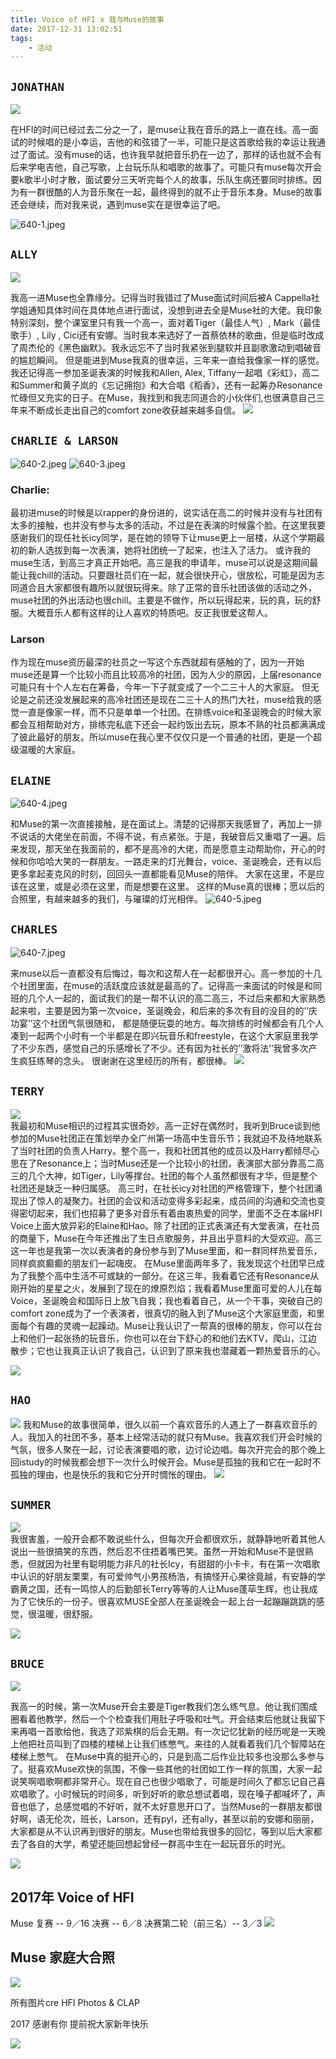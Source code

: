 ```yaml
---
title: Voice of HFI x 我与Muse的故事
date: 2017-12-31 13:02:51
tags: 
    - 活动
---
```



## `JONATHAN`
![](http://ww2.sinaimg.cn/large/006y8mN6ly1g67fg509jhj30hs0cedgo.jpg)



在HFI的时间已经过去二分之一了，是muse让我在音乐的路上一直在线。高一面试的时候唱的是小幸运，吉他的和弦错了一半，可能只是这首歌给我的幸运让我通过了面试。没有muse的话，也许我早就把音乐扔在一边了，那样的话也就不会有后来学电吉他，自己写歌，上台玩乐队和唱歌的故事了。可能只有muse每次开会要k歌半小时才散，面试要分三天听完每个人的故事，乐队生病还要同时排练。因为有一群很酷的人为音乐聚在一起，最终得到的就不止于音乐本身。Muse的故事还会继续，而对我来说，遇到muse实在是很幸运了吧。

<!-- more --> 

![640-1.jpeg](https://i.loli.net/2019/08/21/5jOpxPkyisTED1F.jpg)


## `ALLY`
![](http://ww1.sinaimg.cn/large/006y8mN6ly1g67fgsstq0j30hs0budh6.jpg)

我高一进Muse也全靠缘分。记得当时我错过了Muse面试时间后被A Cappella社学姐通知具体时间在具体地点进行面试，没想到进去全是Muse社的大佬。我印象特别深刻，整个课室里只有我一个高一，面对着Tiger（最佳人气）, Mark（最佳歌手）, Lily , Cici还有安娜。当时我本来选好了一首蔡依林的歌曲，但是临时改成了周杰伦的《黑色幽默》。我永远忘不了当时我紧张到腿软并且副歌激动到唱破音的尴尬瞬间。
但是能进到Muse我真的很幸运，三年来一直给我像家一样的感觉。我还记得高一参加圣诞表演的时候我和Allen, Alex, Tiffany一起唱《彩虹》，高二和Summer和黄子岚的《忘记拥抱》和大合唱《稻香》，还有一起筹办Resonance忙碌但又充实的日子。在Muse，我找到和我志同道合的小伙伴们,也很满意自己三年来不断成长走出自己的comfort zone收获越来越多自信。
![](http://ww3.sinaimg.cn/large/006y8mN6ly1g67fgs1jikj30et0m8js7.jpg)




## `CHARLIE & LARSON`

![640-2.jpeg](https://i.loli.net/2019/08/21/TsEIvaUyLXqdY4p.jpg)
![640-3.jpeg](https://i.loli.net/2019/08/21/abfsgrH6kIStDYR.jpg)

### Charlie:
最初进muse的时候是以rapper的身份进的，说实话在高二的时候并没有与社团有太多的接触，也并没有参与太多的活动，不过是在表演的时候露个脸。在这里我要感谢我们的现任社长icy同学，是在她的领导下让muse更上一层楼，从这个学期最初的新人选拔到每一次表演，她将社团统一了起来，也注入了活力。
    或许我的muse生活，到高三才真正开始吧。高三是我的申请年，muse可以说是这期间最能让我chill的活动。只要跟社员们在一起，就会很快开心，很放松，可能是因为志同道合且大家都很有趣所以就很玩得来。除了正常的音乐社团该做的活动之外，muse社团的外出活动也很chill。主要是不做作，所以玩得起来，玩的真，玩的舒服。大概音乐人都有这样的让人喜欢的特质吧。反正我很爱这帮人。



 ### Larson 


作为现在muse资历最深的社员之一写这个东西就超有感触的了，因为一开始muse还是算一个比较小而且比较高冷的社团，因为人少的原因，上届resonance可能只有十个人左右在筹备，今年一下子就变成了一个二三十人的大家庭。
但无论是之前还没发展起来的高冷社团还是现在二三十人的热门大社，muse给我的感觉一直是像家一样，而不只是单单一个社团。在排练voice和圣诞晚会的时候大家都会互相帮助对方，排练完私底下还会一起约饭出去玩，原本不熟的社员都满满成了彼此最好的朋友。所以muse在我心里不仅仅只是一个普通的社团，更是一个超级温暖的大家庭。



## `ELAINE`

![640-4.jpeg](https://i.loli.net/2019/08/21/eCIsVHJrFtpwfc7.jpg)


和Muse的第一次直接接触，是在面试上。清楚的记得那天我感冒了，再加上一排不说话的大佬坐在前面，不得不说，有点紧张。于是，我破音后又重唱了一遍。后来发现，那天坐在我面前的，都不是高冷的大佬，而是愿意主动帮助你，开心的时候和你哈哈大笑的一群朋友。一路走来的灯光舞台，voice、圣诞晚会，还有以后更多拿起麦克风的时刻，回回头一直都能看见Muse的陪伴。
大家在这里，不是应该在这里，或是必须在这里，而是想要在这里。
这样的Muse真的很棒；愿以后的合照里，有越来越多的我们，与璀璨的灯光相伴。
![640-5.jpeg](https://i.loli.net/2019/08/21/AQqdh1IgOUY6cbk.jpg)




## `CHARLES`

![640-7.jpeg](https://i.loli.net/2019/08/21/o91v8EORfUb4Swi.jpg)



来muse以后一直都没有后悔过，每次和这帮人在一起都很开心。高一参加的十几个社团里面，在muse的活跃度应该就是最高的了。记得高一来面试的时候是和同班的几个人一起的，面试我们的是一帮不认识的高二高三，不过后来都和大家熟悉起来啦，主要是因为第一次voice，圣诞晚会，和后来的多次有目的没目的的’’庆功宴’’这个社团气氛很随和， 都是随便玩耍的地方。每次排练的时候都会有几个人凑到一起两个小时有一个半都是在即兴玩音乐和freestyle，在这个大家庭里我学了不少东西，感觉自己的乐感增长了不少。还有因为社长的’’激将法’’我曾多次产生疯狂练琴的念头。 很谢谢在这里经历的所有，都很棒。
![](http://ww3.sinaimg.cn/large/006y8mN6ly1g67f1ccqxgj30hs0budgr.jpg)




## `TERRY`

![](http://ww4.sinaimg.cn/large/006y8mN6ly1g67f963oonj30hs0buaap.jpg)    
我最初和Muse相识的过程其实很奇妙。高一正好在偶然时，我听到Bruce谈到他参加的Muse社团正在策划举办全广州第一场高中生音乐节；我就迫不及待地联系了当时社团的负责人Harry。整个高一，我和社团其他的成员以及Harry都倾尽心思在了Resonance上；当时Muse还是一个比较小的社团，表演部大部分靠高二高三的几个大神，如Tiger，Lily等撑台。社团的每个人虽然都很有才华，但是整个社团还是缺乏一种归属感。
高三时，在社长icy对社团的严格管理下，整个社团涌现出了惊人的凝聚力。社团的会议和活动变得多彩起来，成员间的沟通和交流也变得密切起来，我们也招募了更多对音乐有着由衷热爱的同学，里面不乏在本届HFI Voice上面大放异彩的Elaine和Hao。除了社团的正式表演还有大堂表演，在社员的商量下，Muse在今年还推出了生日点歌服务，并且出乎意料的大受欢迎。高三这一年也是我第一次以表演者的身份参与到了Muse里面，和一群同样热爱音乐，同样疯疯癫癫的朋友们一起嗨皮。
    在Muse里面两年多了，我发现这个社团早已成为了我整个高中生活不可或缺的一部分。在这三年，我看着它还有Resonance从刚开始的星星之火，发展到了现在的燎原烈焰；我看着Muse里面可爱的人儿在每Voice，圣诞晚会和国际日上放飞自我；我也看着自己，从一个干事，突破自己的comfort zone成为了一个表演者，很真切的融入到了Muse这个大家庭里面，和里面每个有趣的灵魂一起躁动。Muse让我认识了一帮真的很棒的朋友，你可以在台上和他们一起张扬的玩音乐，你也可以在台下舒心的和他们去KTV，爬山，江边散步；它也让我真正认识了我自己，认识到了原来我也潜藏着一颗热爱音乐的心。

![](http://ww3.sinaimg.cn/large/006y8mN6ly1g67f1dcss6j30hs0buq3g.jpg)


## `HAO`

![](http://ww1.sinaimg.cn/large/006y8mN6ly1g67f1e26orj30hs0bugmd.jpg)
我和Muse的故事很简单，很久以前一个喜欢音乐的人遇上了一群喜欢音乐的人。我加入的社团不多，基本上经常活动的就只有Muse。我喜欢我们开会时候的气氛，很多人聚在一起，讨论表演要唱的歌，边讨论边唱。每次开完会的那个晚上回istudy的时候我都会想下一次什么时候开会。Muse是孤独的我和它在一起时不孤独的理由，也是快乐的我和它分开时惆怅的理由。
![](http://ww3.sinaimg.cn/large/006y8mN6ly1g67fb2mojtj30hs0bugme.jpg)





## `SUMMER`

![](http://ww1.sinaimg.cn/large/006y8mN6ly1g67f1fgsnmj30m80g10vr.jpg)    
我很害羞，一般开会都不敢说些什么，但每次开会都很欢乐，就静静地听着其他人说出一些很搞笑的东西，然后忍不住捂着嘴巴笑。虽然一开始和Muse不是很熟悉，但就因为社里有聪明能力非凡的社长Icy，有甜甜的小卡卡，有在第一次唱歌中认识的好朋友栗栗，有可爱帅气小男孩杨浩，有搞怪开心果徐竟越，有安静的学霸黄之国，还有一鸣惊人的后勤部长Terry等等的人让Muse蓬荜生辉，也让我成为了它快乐的一份子。很喜欢MUSE全部人在圣诞晚会一起上台一起蹦蹦跳跳的感觉，很温暖，很舒服。

![](http://ww2.sinaimg.cn/large/006y8mN6ly1g67f1g9s6rj30m80heq5j.jpg)



## `BRUCE`
![](http://ww1.sinaimg.cn/large/006y8mN6ly1g67f1h2bt3j30hs0n8n0d.jpg)
    
我高一的时候，第一次Muse开会主要是Tiger教我们怎么练气息。他让我们围成圈看着他教学，然后一个个检查我们用肚子呼吸和吐气。开会结束后他就让我留下来再唱一首歌给他，我选了邓紫棋的后会无期。有一次记忆犹新的经历呢是一天晚上他把社员叫到了四楼的楼梯上让我们练憋气。来往的人就看着我们几个智障站在楼梯上憋气。
    在Muse中真的挺开心的，只是到高二后作业比较多也没那么多参与了。挺喜欢Muse欢快的氛围，不像一些其他的社团如工作一样的氛围，大家一起说笑啊唱歌啊都非常开心。现在自己也很少唱歌了，可能是时间久了都忘记自己喜欢唱歌了。小时候玩的时间多，听到好听的歌总想试着唱，现在嗓子都喊坏了，声音也低了，总感觉唱的不好听，就不太好意思开口了。当然Muse的一群朋友都很好啊，语无伦次，班长，Larson，还有pyl，还有ally，甚至以前的安娜和丽丽，大家都是从不认识再到很好的朋友。Muse也带给我很多的回忆，等到以后大家都去了各自的大学，希望还能回想起曾经一群高中生在一起玩音乐的时光。

![](http://ww4.sinaimg.cn/large/006y8mN6ly1g67f1hvshtj30np0v2jsz.jpg)



## 2017年 Voice of HFI 
Muse
复赛 -- 9／16
决赛 -- 6／8
决赛第二轮（前三名）-- 3／3
![](http://ww4.sinaimg.cn/large/006y8mN6ly1g67f1imc56j30m80et3zw.jpg)



## Muse 家庭大合照
![](http://ww2.sinaimg.cn/large/006y8mN6ly1g67f1j8nlbj30m80ett9s.jpg)


所有图片cre HFI Photos & CLAP

2017 感谢有你
提前祝大家新年快乐

![](http://ww4.sinaimg.cn/large/006y8mN6ly1g67f1kqjooj30u00uuwki.jpg)


